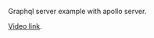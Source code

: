 Graphql server example with apollo server.

[Video link](https://www.youtube.com/watch?v=5199E50O7SI).
